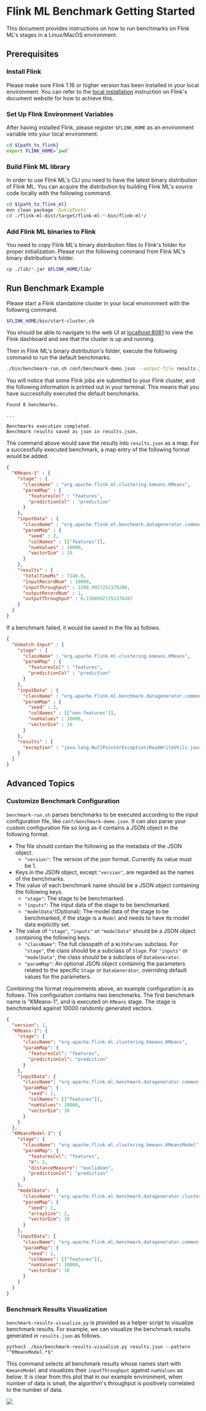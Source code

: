 # Flink ML Benchmark Getting Started

This document provides instructions on how to run benchmarks on Flink ML's
stages in a Linux/MacOS environment.

## Prerequisites

### Install Flink

Please make sure Flink 1.16 or higher version has been installed in your local
environment. You can refer to the [local
installation](https://nightlies.apache.org/flink/flink-docs-master/docs/try-flink/local_installation/)
instruction on Flink's document website for how to achieve this.

### Set Up Flink Environment Variables

After having installed Flink, please register `$FLINK_HOME` as an environment
variable into your local environment.

```bash
cd ${path_to_flink}
export FLINK_HOME=`pwd`
```

[//]: # (TODO: Add instructions to download binary distribution when release is
    available)
### Build Flink ML library

In order to use Flink ML's CLI you need to have the latest binary distribution
of Flink ML. You can acquire the distribution by building Flink ML's source code
locally with the following command.

```bash
cd ${path_to_flink_ml}
mvn clean package -DskipTests
cd ./flink-ml-dist/target/flink-ml-*-bin/flink-ml*/
```

### Add Flink ML binaries to Flink

You need to copy Flink ML's binary distribution files to Flink's folder for
proper initialization. Please run the following command from Flink ML's binary
distribution's folder.

```bash
cp ./lib/*.jar $FLINK_HOME/lib/
```

## Run Benchmark Example

Please start a Flink standalone cluster in your local environment with the
following command.

```bash
$FLINK_HOME/bin/start-cluster.sh
```

You should be able to navigate to the web UI at
[localhost:8081](http://localhost:8081/) to view the Flink dashboard and see
that the cluster is up and running.

Then in Flink ML's binary distribution's folder, execute the following command
to run the default benchmarks.

```bash
./bin/benchmark-run.sh conf/benchmark-demo.json --output-file results.json
```

You will notice that some Flink jobs are submitted to your Flink cluster, and
the following information is printed out in your terminal. This means that you
have successfully executed the default benchmarks.

```
Found 8 benchmarks.

...

Benchmarks execution completed.
Benchmark results saved as json in results.json.
```

The command above would save the results into `results.json` as a map. For a
successfully executed benchmark, a map entry of the following format would be
added.

```json
{
  "KMeans-1" : {
    "stage" : {
      "className" : "org.apache.flink.ml.clustering.kmeans.KMeans",
      "paramMap" : {
        "featuresCol" : "features",
        "predictionCol" : "prediction"
      }
    },
    "inputData" : {
      "className" : "org.apache.flink.ml.benchmark.datagenerator.common.DenseVectorGenerator",
      "paramMap" : {
        "seed" : 2,
        "colNames" : [["features"]],
        "numValues" : 10000,
        "vectorDim" : 10
      }
    },
    "results" : {
      "totalTimeMs" : 7148.0,
      "inputRecordNum" : 10000,
      "inputThroughput" : 1398.9927252378288,
      "outputRecordNum" : 1,
      "outputThroughput" : 0.13989927252378287
    }
  }
}
```

If a benchmark failed, it would be saved in the file as follows.

```json
{
  "Unmatch-Input" : {
    "stage" : {
      "className" : "org.apache.flink.ml.clustering.kmeans.KMeans",
      "paramMap" : {
        "featuresCol" : "features",
        "predictionCol" : "prediction"
      }
    },
    "inputData" : {
      "className" : "org.apache.flink.ml.benchmark.datagenerator.common.DenseVectorGenerator",
      "paramMap" : {
        "seed" : 2,
        "colNames" : [["non-features"]],
        "numValues" : 10000,
        "vectorDim" : 10
      }
    },
    "results" : {
      "exception" : "java.lang.NullPointerException(ReadWriteUtils.java:388)"
    }
  }
}
```

## Advanced Topics

### Customize Benchmark Configuration

`benchmark-run.sh` parses benchmarks to be executed according to the input
configuration file, like `conf/benchmark-demo.json`. It can also parse your
custom configuration file so long as it contains a JSON object in the following
format.

- The file should contain the following as the metadata of the JSON object.
  - `"version"`: The version of the json format. Currently its value must be 1.
- Keys in the JSON object, except `"version"`, are regarded as the names of the
  benchmarks.
- The value of each benchmark name should be a JSON object containing the
  following keys.
  - `"stage"`: The stage to be benchmarked.
  - `"inputs"`: The input data of the stage to be benchmarked.
  - `"modelData"`(Optional): The model data of the stage to be benchmarked, if
    the stage is a `Model` and needs to have its model data explicitly set.
- The value of `"stage"`, `"inputs"` or `"modelData"` should be a JSON object
  containing the following keys.
  - `"className"`: The full classpath of a `WithParams` subclass. For `"stage"`,
    the class should be a subclass of `Stage`. For `"inputs"` or `"modelData"`,
    the class should be a subclass of `DataGenerator`.
  - `"paramMap"`: An optional JSON object containing the parameters related to
    the specific `Stage` or `DataGenerator`, overriding default values for the
    parameters.

Combining the format requirements above, an example configuration is as follows.
This configuration contains two benchmarks. The first benchmark name is
"KMeans-1", and is executed on `KMeans` stage. The stage is benchmarked against
10000 randomly generated vectors.

```json
{
  "version": 1,
  "KMeans-1": {
    "stage": {
      "className": "org.apache.flink.ml.clustering.kmeans.KMeans",
      "paramMap": {
        "featuresCol": "features",
        "predictionCol": "prediction"
      }
    },
    "inputData": {
      "className": "org.apache.flink.ml.benchmark.datagenerator.common.DenseVectorGenerator",
      "paramMap": {
        "seed": 2,
        "colNames": [["features"]],
        "numValues": 10000,
        "vectorDim": 10
      }
    }
  },
  "KMeansModel-1": {
    "stage": {
      "className": "org.apache.flink.ml.clustering.kmeans.KMeansModel",
      "paramMap": {
        "featuresCol": "features",
        "k": 2,
        "distanceMeasure": "euclidean",
        "predictionCol": "prediction"
      }
    },
    "modelData":  {
      "className": "org.apache.flink.ml.benchmark.datagenerator.clustering.KMeansModelDataGenerator",
      "paramMap": {
        "seed": 1,
        "arraySize": 2,
        "vectorDim": 10
      }
    },
    "inputData": {
      "className": "org.apache.flink.ml.benchmark.datagenerator.common.DenseVectorGenerator",
      "paramMap": {
        "seed": 2,
        "colNames": [["features"]],
        "numValues": 10000,
        "vectorDim": 10
      }
    }
  }
}
```

### Benchmark Results Visualization

`benchmark-results-visualize.py` is provided as a helper script to visualize
benchmark results. For example, we can visualize the benchmark results generated
in `results.json` as follows.

```shell
python3 ./bin/benchmark-results-visualize.py results.json --pattern "^KMeansModel.*$"
```

This command selects all benchmark results whose names start with `KmeansModel`
and visualizes their `inputThroughput` against `numValues` as below. It is clear
from this plot that in our example environment, when number of data is small,
the algorithm's throughput is positively correlated to the number of data.

![](../docs/static/fig/benchmark_results_visualization_example.svg)

